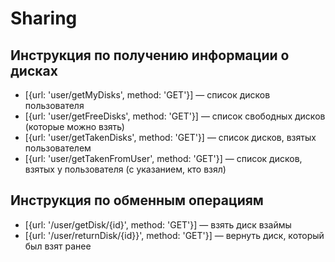 # Sharing

## Инструкция по получению информации о дисках

+ [{url: 'user/getMyDisks', method: 'GET'}] — список дисков пользователя
+ [{url: 'user/getFreeDisks', method: 'GET'}] — список свободных дисков (которые можно взять)
+ [{url: 'user/getTakenDisks', method: 'GET'}] — список дисков, взятых пользователем
+ [{url: 'user/getTakenFromUser', method: 'GET'}] — список дисков, взятых у пользователя (с указанием, кто взял)

## Инструкция по обменным операциям

+ [{url: '/user/getDisk/{id}', method: 'GET'}] — взять диск взаймы
+ [{url: '/user/returnDisk/{id}}', method: 'GET'}] — вернуть диск, который был взят ранее
